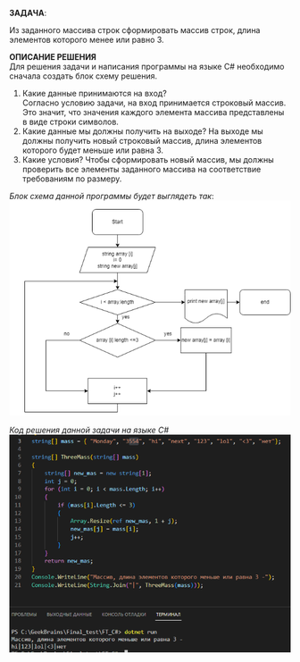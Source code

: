 **ЗАДАЧА**:  

Из заданного массива строк сформировать массив  строк, длина элементов которого менее или равно 3.

**ОПИСАНИЕ РЕШЕНИЯ**   
Для решения задачи и написания программы на языке C# необходимо сначала создать блок схему решения.

1. Какие данные принимаются на вход?  
Согласно условию задачи, на вход принимается строковый массив. Это значит, что значения каждого элемента массива представлены в виде строки символов.
2. Какие данные мы должны получить на выходе?
На выходе мы должны получить новый строковый массив, длина элементов которого будет меньше или равна 3.
3. Какие условия?
Чтобы сформировать новый массив, мы должны проверить все элементы заданного массива на соответствие требованиям по размеру.

*Блок схема данной программы будет выглядеть так*:
![Блок схема](/Diagram.png) 



*Код решения данной задачи на языке С#*
![Решение](/prog.png)
